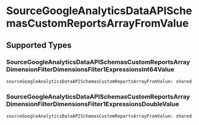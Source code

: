 # SourceGoogleAnalyticsDataAPISchemasCustomReportsArrayFromValue


## Supported Types

### SourceGoogleAnalyticsDataAPISchemasCustomReportsArrayDimensionFilterDimensionsFilter1ExpressionsInt64Value

```python
sourceGoogleAnalyticsDataAPISchemasCustomReportsArrayFromValue: shared.SourceGoogleAnalyticsDataAPISchemasCustomReportsArrayDimensionFilterDimensionsFilter1ExpressionsInt64Value = /* values here */
```

### SourceGoogleAnalyticsDataAPISchemasCustomReportsArrayDimensionFilterDimensionsFilter1ExpressionsDoubleValue

```python
sourceGoogleAnalyticsDataAPISchemasCustomReportsArrayFromValue: shared.SourceGoogleAnalyticsDataAPISchemasCustomReportsArrayDimensionFilterDimensionsFilter1ExpressionsDoubleValue = /* values here */
```


